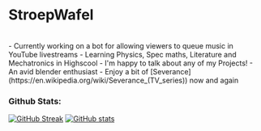 # StroepWafel
<br>
- Currently working on a bot for allowing viewers to queue music in YouTube livestreams
- Learning Physics, Spec maths, Literature and Mechatronics in Highscool
- I'm happy to talk about any of my Projects!
- An avid blender enthusiast
- Enjoy a bit of [Severance](https://en.wikipedia.org/wiki/Severance_(TV_series)) now and again


### Github Stats:
[![GitHub Streak](https://streak-stats.demolab.com?user=NIDNHU&theme=dark&hide_border=true&border_radius=10&date_format=j%20M%5B%20Y%5D&background=45%2C3E00FF%2C4800C2&ring=00FFB6&fire=00FFB6&currStreakLabel=00FFB6)](https://github.com/NIDNHU) [![ GitHub stats](https://github-readme-stats.vercel.app/api?username=NIDNHU)](https://github.com/NIDNHU)
